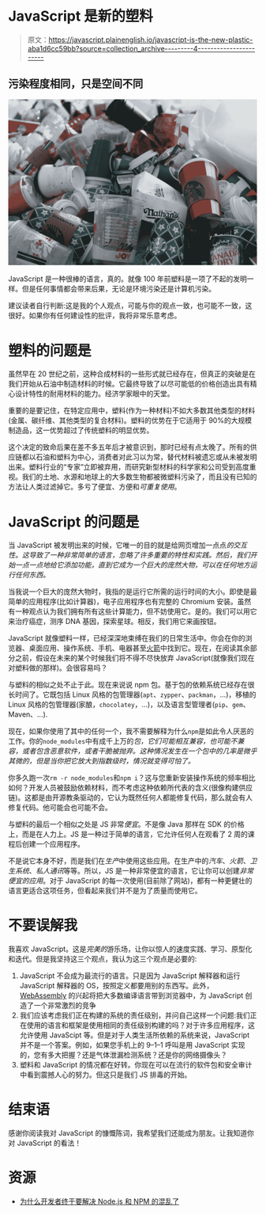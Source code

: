 # JavaScript 是新的塑料

> 原文：<https://javascript.plainenglish.io/javascript-is-the-new-plastic-aba1d6cc59bb?source=collection_archive---------4----------------------->

## 污染程度相同，只是空间不同

![](img/81a881fe09dd457a971ace5cd1279ff0.png)

JavaScript 是一种很棒的语言，真的。就像 100 年前塑料是一项了不起的发明一样。但是任何事情都会带来后果，无论是环境污染还是计算机污染。

建议读者自行判断:这是我的个人观点，可能与你的观点一致，也可能不一致，这很好。如果你有任何建设性的批评，我将非常乐意考虑。

# 塑料的问题是

虽然早在 20 世纪之前，这种合成材料的一些形式就已经存在，但真正的突破是在我们开始从石油中制造材料的时候。它最终导致了以尽可能低的价格创造出具有精心设计特性的耐用材料的能力。经济学家眼中的天堂。

重要的是要记住，在特定应用中，塑料(作为一种材料)不如大多数其他类型的材料(金属、碳纤维、其他类型的复合材料)。塑料的优势在于它适用于 90%的大规模制造品，这一优势超过了传统塑料的明显优势。

这个决定的致命后果在差不多五年后才被意识到，那时已经有点太晚了。所有的供应链都以石油和塑料为中心，消费者对此习以为常，替代材料被遗忘或从未被发明出来。塑料行业的“专家”立即被弃用，而研究新型材料的科学家和公司受到高度重视。我们的土地、水源和地球上的大多数生物都被微塑料污染了，而且没有已知的方法让人类过滤掉它。多亏了便宜、方便和*可重复使用*。

# JavaScript 的问题是

当 JavaScript 被发明出来的时候，它唯一的目的就是给网页增加一点点*的交互性。这导致了一种非常简单的语言，忽略了许多重要的特性和实践。然后，我们开始一点一点地给它添加功能，直到它成为一个巨大的庞然大物，可以在任何地方运行任何东西。*

当我说一个巨大的庞然大物时，我指的是运行它所需的运行时间的大小。即使是最简单的应用程序(比如计算器)，电子应用程序也有完整的 Chromium 安装。虽然有一种观点认为我们拥有所有这些计算能力，但不妨使用它。是的。我们可以用它来治疗癌症，测序 DNA 基因，探索星球。相反，我们用它来画按钮。

JavaScript 就像塑料一样，已经深深地束缚在我们的日常生活中。你会在你的浏览器、桌面应用、操作系统、手机、电器甚至[火箭](https://www.tesmanian.com/blogs/tesmanian-blog/spacex-reddit)中找到它。现在，在阅读其余部分之前，假设在未来的某个时候我们将不得不尽快放弃 JavaScript(就像我们现在对塑料做的那样)。会很容易吗？

与塑料的相似之处不止于此。现在来说说 npm 包。基于包的依赖系统已经存在很长时间了。它既包括 Linux 风格的包管理器(`apt`、`zypper`、`packman`，...)，移植的 Linux 风格的包管理器(家酿，`chocolatey`，...)，以及语言型管理者(`pip`、`gem`、Maven、...).

现在，如果你使用了其中的任何一个，我不需要解释为什么`npm`是如此令人厌恶的工作。你的`node_modules`中有成千上万的*包，它们可能相互兼容，也可能不兼容，或者包含恶意软件，或者干脆被抛弃。这种情况发生在一个包中的几率是微乎其微的，但是当你把它放大到指数级时，情况就变得可怕了。*

你多久跑一次`rm -r node_modules`和`npm i`？这与您重新安装操作系统的频率相比如何？开发人员被鼓励依赖材料，而不考虑这种依赖所代表的含义(很像构建供应链)。这都是由开源教条驱动的，它认为既然任何人都能修复代码，那么就会有人修复代码。他可能会也可能不会。

与塑料的最后一个相似之处是 JS 非常*便宜*。不是像 Java 那样在 SDK 的价格上，而是在人力上。JS 是一种过于简单的语言，它允许任何人在观看了 2 周的课程后创建一个应用程序。

不是说它本身不好，而是我们在*生产*中使用这些应用。在生产中的*汽车*、*火箭*、*卫生系统*、*私人通讯*等等。所以，JS 是一种非常便宜的语言，它让你可以创建*非常便宜的应用*。对于 JavaScript 的每一次使用(目前除了网站)，都有一种更健壮的语言更适合这项任务，但看起来我们并不是为了质量而使用它。

# 不要误解我

我喜欢 JavaScript。这是*完美的*游乐场，让你以惊人的速度实践、学习、原型化和迭代。但是我坚持这三个观点，我认为这三个观点是必要的:

1.  JavaScript 不会成为最流行的语言。只是因为 JavaScript 解释器和运行 JavaScript 解释器的 OS，按照定义都要用别的东西写。此外， [WebAssembly](https://medium.com/better-programming/webassembly-is-the-end-of-the-internet-as-we-know-it-9085a49cbc7b) 的兴起将把大多数编译语言带到浏览器中，为 JavaScript 创造了一个非常激烈的竞争
2.  我们应该考虑我们正在构建的系统的责任级别，并问自己这样一个问题:我们正在使用的语言和框架是使用相同的责任级别构建的吗？对于许多应用程序，这允许使用 JavaScipt 等。但是对于人类生活所依赖的系统来说，JavaScript 并不是一个答案。例如，如果您手机上的 9–1–1 呼叫是用 JavaScript 实现的，您有多大把握？还是气体泄漏检测系统？还是你的网络摄像头？
3.  塑料和 JavaScript 的情况都在好转。你现在可以在流行的软件包和安全审计中看到震撼人心的努力。但这只是我们 JS 排毒的开始。

# 结束语

感谢你阅读我对 JavaScript 的慷慨陈词，我希望我们还能成为朋友。让我知道你对 JavaScript 的看法！

# 资源

*   [为什么开发者终于要解决 Node.js 和 NPM 的混乱了](https://www.techrepublic.com/article/why-its-finally-time-for-developers-to-address-the-chaos-of-node-js-and-npm/)